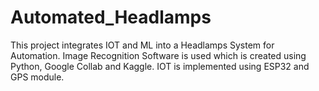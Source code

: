 # Automated_Headlamps
This project integrates IOT and ML into a Headlamps System for Automation.  Image Recognition Software is used which is created using Python, Google Collab and Kaggle. IOT is implemented using ESP32 and GPS module. 
